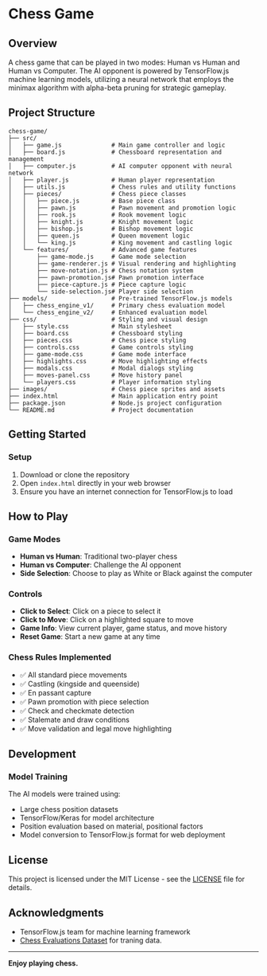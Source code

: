 # Chess Game 

## Overview
A chess game that can be played in two modes: Human vs Human and Human vs Computer. The AI opponent is powered by TensorFlow.js machine learning models, utilizing a neural network that employs the minimax algorithm with alpha-beta pruning for strategic gameplay.

## Project Structure
```
chess-game/
├── src/
│   ├── game.js              # Main game controller and logic
│   ├── board.js             # Chessboard representation and management
│   ├── computer.js          # AI computer opponent with neural network
│   ├── player.js            # Human player representation
│   ├── utils.js             # Chess rules and utility functions
│   ├── pieces/              # Chess piece classes
│   │   ├── piece.js         # Base piece class
│   │   ├── pawn.js          # Pawn movement and promotion logic
│   │   ├── rook.js          # Rook movement logic
│   │   ├── knight.js        # Knight movement logic
│   │   ├── bishop.js        # Bishop movement logic
│   │   ├── queen.js         # Queen movement logic
│   │   └── king.js          # King movement and castling logic
│   └── features/            # Advanced game features
│       ├── game-mode.js     # Game mode selection
│       ├── game-renderer.js # Visual rendering and highlighting
│       ├── move-notation.js # Chess notation system
│       ├── pawn-promotion.js# Pawn promotion interface
│       ├── piece-capture.js # Piece capture logic
│       └── side-selection.js# Player side selection
├── models/                  # Pre-trained TensorFlow.js models
│   ├── chess_engine_v1/     # Primary chess evaluation model
│   └── chess_engine_v2/     # Enhanced evaluation model
├── css/                     # Styling and visual design
│   ├── style.css            # Main stylesheet
│   ├── board.css            # Chessboard styling
│   ├── pieces.css           # Chess piece styling
│   ├── controls.css         # Game controls styling
│   ├── game-mode.css        # Game mode interface
│   ├── highlights.css       # Move highlighting effects
│   ├── modals.css           # Modal dialogs styling
│   ├── moves-panel.css      # Move history panel
│   └── players.css          # Player information styling
├── images/                  # Chess piece sprites and assets
├── index.html               # Main application entry point
├── package.json             # Node.js project configuration
└── README.md                # Project documentation
```

## Getting Started

### Setup
1. Download or clone the repository
2. Open `index.html` directly in your web browser
3. Ensure you have an internet connection for TensorFlow.js to load

## How to Play

### Game Modes
- **Human vs Human**: Traditional two-player chess
- **Human vs Computer**: Challenge the AI opponent
- **Side Selection**: Choose to play as White or Black against the computer

### Controls
- **Click to Select**: Click on a piece to select it
- **Click to Move**: Click on a highlighted square to move
- **Game Info**: View current player, game status, and move history
- **Reset Game**: Start a new game at any time

### Chess Rules Implemented
- ✅ All standard piece movements
- ✅ Castling (kingside and queenside)
- ✅ En passant capture
- ✅ Pawn promotion with piece selection
- ✅ Check and checkmate detection
- ✅ Stalemate and draw conditions
- ✅ Move validation and legal move highlighting

## Development

### Model Training
The AI models were trained using:
- Large chess position datasets
- TensorFlow/Keras for model architecture
- Position evaluation based on material, positional factors
- Model conversion to TensorFlow.js format for web deployment

## License
This project is licensed under the MIT License - see the [LICENSE](LICENSE) file for details.

## Acknowledgments
- TensorFlow.js team for machine learning framework
- [Chess Evaluations Dataset](https://www.kaggle.com/datasets/ronakbadhe/chess-evaluations) for traning data. 

---
**Enjoy playing chess.**